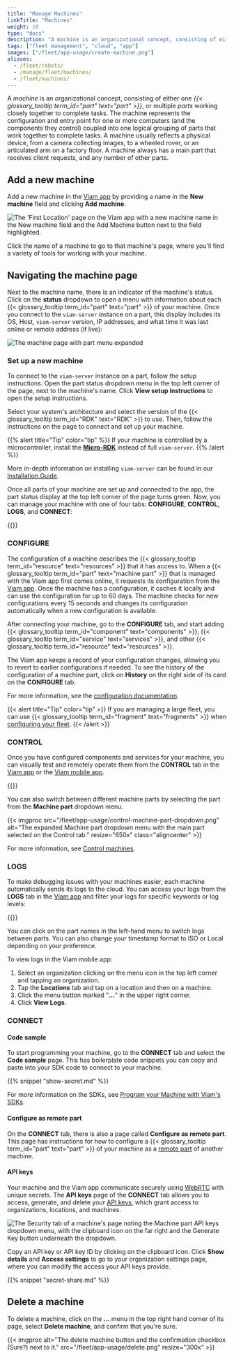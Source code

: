 ```yaml
---
title: "Manage Machines"
linkTitle: "Machines"
weight: 10
type: "docs"
description: "A machine is an organizational concept, consisting of either one or multiple parts working closely together to complete tasks."
tags: ["fleet management", "cloud", "app"]
images: ["/fleet/app-usage/create-machine.png"]
aliases:
  - /fleet/robots/
  - /manage/fleet/machines/
  - /fleet/machines/
---
```


A _machine_ is an organizational concept, consisting of either one <em>{{< glossary_tooltip term_id="part" text="part" >}}</em>, or multiple _parts_ working closely together to complete tasks.
The machine represents the configuration and entry point for one or more computers (and the components they control) coupled into one logical grouping of parts that work together to complete tasks.
A machine usually reflects a physical device, from a camera collecting images, to a wheeled rover, or an articulated arm on a factory floor.
A machine always has a main part that receives client requests, and any number of other parts.

## Add a new machine

Add a new machine in the [Viam app](https://app.viam.com) by providing a name in the **New machine** field and clicking **Add machine**.

![The 'First Location' page on the Viam app with a new machine name in the New machine field and the Add Machine button next to the field highlighted.](/fleet/app-usage/create-machine.png)

Click the name of a machine to go to that machine's page, where you'll find a variety of tools for working with your machine.

## Navigating the machine page

Next to the machine name, there is an indicator of the machine's status.
Click on the **status** dropdown to open a menu with information about each {{< glossary_tooltip term_id="part" text="part" >}} of your machine.
Once you connect to the `viam-server` instance on a part, this display includes its OS, Host, `viam-server` version, IP addresses, and what time it was last online or remote address (if live):

![The machine page with part menu expanded](/fleet/app-usage/machine-page.png)

### Set up a new machine

<!-- TODO R2D2: might need screenshot and needs to be revisited once setup construction is finished -->

To connect to the `viam-server` instance on a part, follow the setup instructions.
Open the part status dropdown menu in the top left corner of the page, next to the machine's name.
Click **View setup instructions** to open the setup instructions.

Select your system's architecture and select the version of the {{< glossary_tooltip term_id="RDK" text="RDK" >}} to use.
Then, follow the instructions on the page to connect and set up your machine.

{{% alert title="Tip" color="tip" %}}
If your machine is controlled by a microcontroller, install the [**Micro-RDK**](/get-started/installation/microcontrollers/) instead of full `viam-server`.
{{% /alert %}}

More in-depth information on installing `viam-server` can be found in our [Installation Guide](/get-started/installation/#install-viam-server).

Once all parts of your machine are set up and connected to the app, the part status display at the top left corner of the page turns green.
Now, you can manage your machine with one of four tabs: **CONFIGURE**, **CONTROL**, **LOGS**, and **CONNECT**:

{{<imgproc src="/fleet/app-usage/parts-live.png" resize="400x" declaredimensions=true alt="The machine page with all parts live">}}

### CONFIGURE

The configuration of a machine describes the {{< glossary_tooltip term_id="resource" text="resources" >}} that it has access to.
When a {{< glossary_tooltip term_id="part" text="machine part" >}} that is managed with the Viam app first comes online, it requests its configuration from the [Viam app](https://app.viam.com).
Once the machine has a configuration, it caches it locally and can use the configuration for up to 60 days.
The machine checks for new configurations every 15 seconds and changes its configuration automatically when a new configuration is available.

After connecting your machine, go to the **CONFIGURE** tab, and start adding {{< glossary_tooltip term_id="component" text="components" >}}, {{< glossary_tooltip term_id="service" text="services" >}}, and other {{< glossary_tooltip term_id="resource" text="resources" >}}.

<!-- TODO R2D2: need to check that this works once page is set up -->

The Viam app keeps a record of your configuration changes, allowing you to revert to earlier configurations if needed.
To see the history of the configuration of a machine part, click on **History** on the right side of its card on the **CONFIGURE** tab.

For more information, see the [configuration documentation](/build/configure/#the-configure-tab).

{{< alert title="Tip" color="tip" >}}
If you are managing a large fleet, you can use {{< glossary_tooltip term_id="fragment" text="fragments" >}} when [configuring your fleet](/fleet/configure-a-fleet/).
{{< /alert >}}

### CONTROL

Once you have configured components and services for your machine, you can visually test and remotely operate them from the **CONTROL** tab in the [Viam app](https://app.viam.com) or the [Viam mobile app](/fleet/#the-viam-mobile-app).

{{<gif webm_src="/fleet/control.webm" mp4_src="/fleet/control.mp4" alt="Using the control tab" max-width="800px">}}

You can also switch between different machine parts by selecting the part from the **Machine part** dropdown menu.

{{< imgproc src="/fleet/app-usage/control-machine-part-dropdown.png" alt="The expanded Machine part dropdown menu with the main part selected on the Control tab." resize="650x" class="aligncenter" >}}

For more information, see [Control machines](/fleet/control/).

### LOGS

To make debugging issues with your machines easier, each machine automatically sends its logs to the cloud.
You can access your logs from the **LOGS** tab in the [Viam app](https://app.viam.com) and filter your logs for specific keywords or log levels:

{{<gif webm_src="/fleet/log-filtering.webm" mp4_src="/fleet/log-filtering.mp4" alt="Filter logs by term of log level in the UI" max-width="800px">}}

You can click on the part names in the left-hand menu to switch logs between parts. You can also change your timestamp format to ISO or Local depending on your preference.

To view logs in the Viam mobile app:

1. Select an organization clicking on the menu icon in the top left corner and tapping an organization.
2. Tap the **Locations** tab and tap on a location and then on a machine.
3. Click the menu button marked "**...**" in the upper right corner.
4. Click **View Logs**.

### CONNECT

#### Code sample

To start programming your machine, go to the **CONNECT** tab and select the **Code sample** page.
This has boilerplate code snippets you can copy and paste into your SDK code to connect to your machine.

{{% snippet "show-secret.md" %}}

For more information on the SDKs, see [Program your Machine with Viam's SDKs](/appendix/apis/).

#### Configure as remote part

On the **CONNECT** tab, there is also a page called **Configure as remote part**.
This page has instructions for how to configure a {{< glossary_tooltip term_id="part" text="part" >}} of your machine as a [remote part](/build/configure/parts/) of another machine.

#### API keys

Your machine and the Viam app communicate securely using [WebRTC](https://pkg.go.dev/go.viam.com/utils@v0.0.3/rpc#hdr-Connection) with unique secrets.
The **API keys** page of the **CONNECT** tab allows you to access, generate, and delete your [API keys](/cloud/rbac/#api-keys), which grant access to organizations, locations, and machines.

![The Security tab of a machine's page noting the Machine part API keys dropdown menu, with the clipboard icon on the far right and the Generate Key button underneath the dropdown.](/fleet/app-usage/machine-secrets.png)

Copy an API key or API key ID by clicking on the clipboard icon.
Click **Show details** and **Access settings** to go to your organization settings page, where you can modify the access your API keys provide.

{{% snippet "secret-share.md" %}}

## Delete a machine

To delete a machine, click on the **...** menu in the top right hand corner of its page, select **Delete machine**, and confirm that you're sure.

{{< imgproc alt="The delete machine button and the confirmation checkbox (Sure?) next to it." src="/fleet/app-usage/delete.png" resize="300x" >}}
